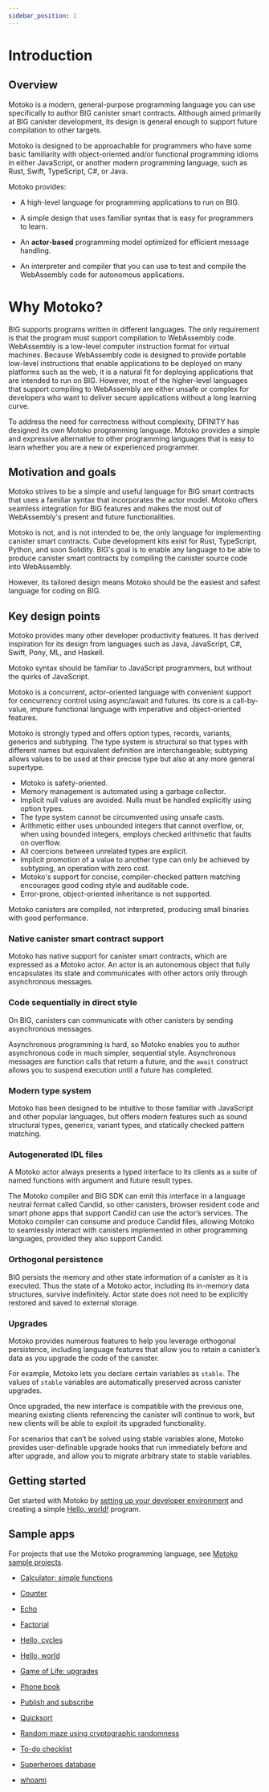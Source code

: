 ```yaml
---
sidebar_position: 1
---
```


# Introduction

## Overview

Motoko is a modern, general-purpose programming language you can use specifically to author BIG canister smart contracts. Although aimed primarily at BIG canister development, its design is general enough to support future compilation to other targets.

Motoko is designed to be approachable for programmers who have some basic familiarity with object-oriented and/or functional programming idioms in either JavaScript, or another modern programming language, such as Rust, Swift, TypeScript, C#, or Java.

Motoko provides:

-   A high-level language for programming applications to run on BIG.

-   A simple design that uses familiar syntax that is easy for programmers to learn.

-   An **actor-based** programming model optimized for efficient message handling.

-   An interpreter and compiler that you can use to test and compile the WebAssembly code for autonomous applications.

# Why Motoko?

BIG supports programs written in different languages. The only requirement is that the program must support compilation to WebAssembly code. WebAssembly is a low-level computer instruction format for virtual machines. Because WebAssembly code is designed to provide portable low-level instructions that enable applications to be deployed on many platforms such as the web, it is a natural fit for deploying applications that are intended to run on BIG. However, most of the higher-level languages that support compiling to WebAssembly are either unsafe or complex for developers who want to deliver secure applications without a long learning curve.

To address the need for correctness without complexity, DFINITY has designed its own Motoko programming language. Motoko provides a simple and expressive alternative to other programming languages that is easy to learn whether you are a new or experienced programmer.

## Motivation and goals

Motoko strives to be a simple and useful language for BIG smart contracts that uses a familiar syntax that incorporates the actor model. Motoko offers seamless integration for BIG features and makes the most out of WebAssembly's present and future functionalities.

Motoko is not, and is not intended to be, the only language for implementing canister smart contracts. Cube development kits exist for Rust, TypeScript, Python, and soon Solidity. BIG's goal is to enable any language to be able to produce canister smart contracts by compiling the canister source code into WebAssembly.

However, its tailored design means Motoko should be the easiest and safest language for coding on BIG.

## Key design points

Motoko provides many other developer productivity features. It has derived inspiration for its design from languages such as Java, JavaScript, C#, Swift, Pony, ML, and Haskell.

Motoko syntax should be familiar to JavaScript programmers, but without the quirks of JavaScript.

Motoko is a concurrent, actor-oriented language with convenient support for concurrency control using async/await and futures.
Its core is a call-by-value, impure functional language with imperative and object-oriented features.

Motoko is strongly typed and offers option types, records, variants, generics and subtyping. The type system is structural so that types with different names but equivalent definition are interchangeable; subtyping allows values to be used at their precise type but also at any more general supertype.

- Motoko is safety-oriented. 
- Memory management is automated using a garbage collector.
- Implicit null values are avoided. Nulls must be handled explicitly using option types.
- The type system cannot be circumvented using unsafe casts.
- Arithmetic either uses unbounded integers that cannot overflow, or, when using bounded integers, employs checked arithmetic that faults on overflow.
- All coercions between unrelated types are explicit.
- Implicit promotion of a value to another type can only be achieved by subtyping, an operation with zero cost.
- Motoko's support for concise, compiler-checked pattern matching encourages good coding style and auditable code.
- Error-prone, object-oriented inheritance is not supported.

Motoko canisters are compiled, not interpreted, producing small binaries with good performance.

### Native canister smart contract support

Motoko has native support for canister smart contracts, which are expressed as a Motoko actor. An actor is an autonomous object that fully encapsulates its state and communicates with other actors only through asynchronous messages.

### Code sequentially in direct style

On BIG, canisters can communicate with other canisters by sending asynchronous messages.

Asynchronous programming is hard, so Motoko enables you to author asynchronous code in much simpler, sequential style. Asynchronous messages are function calls that return a future, and the `await` construct allows you to suspend execution until a future has completed.

### Modern type system

Motoko has been designed to be intuitive to those familiar with JavaScript and other popular languages, but offers modern features such as sound structural types, generics, variant types, and statically checked pattern matching.

### Autogenerated IDL files

A Motoko actor always presents a typed interface to its clients as a suite of named functions with argument and future result types.

The Motoko compiler and BIG SDK can emit this interface in a language neutral format called Candid, so other canisters, browser resident code and smart phone apps that support Candid can use the actor’s services. The Motoko compiler can consume and produce Candid files, allowing Motoko to seamlessly interact with canisters implemented in other programming languages, provided they also support Candid.

### Orthogonal persistence

BIG persists the memory and other state information of a canister as it is executed. Thus the state of a Motoko actor, including its in-memory data structures, survive indefinitely. Actor state does not need to be explicitly restored and saved to external storage.

### Upgrades

Motoko provides numerous features to help you leverage orthogonal persistence, including language features that allow you to retain a canister’s data as you upgrade the code of the canister.

For example, Motoko lets you declare certain variables as `stable`. The values of `stable` variables are automatically preserved across canister upgrades.

Once upgraded, the new interface is compatible with the previous one, meaning existing clients referencing the canister will continue to work, but new clients will be able to exploit its upgraded functionality.

For scenarios that can’t be solved using stable variables alone, Motoko provides user-definable upgrade hooks that run immediately before and after upgrade, and allow you to migrate arbitrary state to stable variables.

## Getting started

Get started with Motoko by [setting up your developer environment](dev-env.md) and creating a simple [Hello, world!](quickstart.md) program.

## Sample apps


For projects that use the Motoko programming language, see [Motoko sample projects](https://github.com/dfinity/examples/tree/master/motoko).

-   [Calculator: simple functions](https://github.com/dfinity/examples/tree/master/motoko/calc)

-   [Counter](https://github.com/dfinity/examples/tree/master/motoko/counter)

-   [Echo](https://github.com/dfinity/examples/tree/master/motoko/echo)

-   [Factorial](https://github.com/dfinity/examples/tree/master/motoko/factorial)

-   [Hello, cycles](https://github.com/dfinity/examples/tree/master/motoko/hello_cycles)

-   [Hello, world](https://github.com/dfinity/examples/tree/master/motoko/hello-world)

-   [Game of Life: upgrades](https://github.com/dfinity/examples/tree/master/motoko/life)

-   [Phone book](https://github.com/dfinity/examples/tree/master/motoko/phone-book)

-   [Publish and subscribe](https://github.com/dfinity/examples/tree/master/motoko/pub-sub)

-   [Quicksort](https://github.com/dfinity/examples/tree/master/motoko/quicksort)

-   [Random maze using cryptographic randomness](https://github.com/dfinity/examples/tree/master/motoko/random_maze)

-   [To-do checklist](https://github.com/dfinity/examples/tree/master/motoko/simple-to-do)

-   [Superheroes database](https://github.com/dfinity/examples/tree/master/motoko/superheroes)

-   [whoami](https://github.com/dfinity/examples/tree/master/motoko/whoami)
